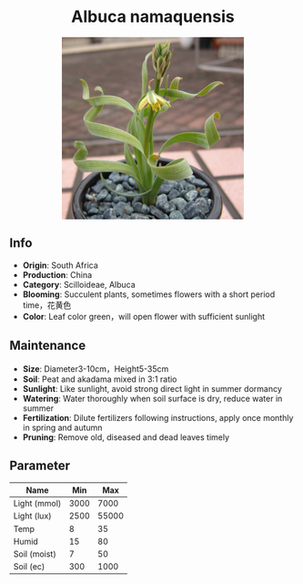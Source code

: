 <h1 align='center'>Albuca namaquensis</h1>
<p align="center">
    <img 
        align='center'
        width='320'
        src="../images/albuca namaquensis.png" 
        alt='Albuca namaquensis' />
</p>

## Info

 - **Origin**: South Africa
 - **Production**: China
 - **Category**: Scilloideae, Albuca
 - **Blooming**: Succulent plants, sometimes flowers with a short period time，花黄色
 - **Color**: Leaf color green，will open flower with sufficient sunlight

## Maintenance

 - **Size**: Diameter3-10cm，Height5-35cm
 - **Soil**: Peat and akadama mixed in 3:1 ratio
 - **Sunlight**: Like sunlight, avoid strong direct light in summer dormancy
 - **Watering**: Water thoroughly when soil surface is dry, reduce water in summer
 - **Fertilization**: Dilute fertilizers following instructions, apply once monthly in spring and autumn
 - **Pruning**: Remove old, diseased and dead leaves timely

## Parameter

| Name         | Min  | Max   |
|--------------|------|-------|
| Light (mmol) | 3000 | 7000  |
| Light (lux)  | 2500 | 55000 |
| Temp         | 8    | 35    |
| Humid        | 15   | 80    |
| Soil (moist) | 7   | 50    |
| Soil (ec)    | 300  | 1000  |